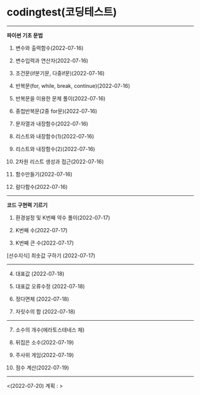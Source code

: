 # codingtest(코딩테스트)

---
**파이썬 기초 문법**

1. 변수와 출력함수(2022-07-16)

2. 변수입력과 연산자(2022-07-16)

3. 조건문(if분기문, 다중if문)(2022-07-16)

4. 반복문(for, while, break, continue)(2022-07-16)

5. 반복문을 이용한 문제 풀이(2022-07-16)

6. 중첩반복문(2중 for문)(2022-07-16)

7. 문자열과 내장함수(2022-07-16)

8. 리스트와 내장함수(1)(2022-07-16)

9. 리스트와 내장함수(2)(2022-07-16)

10. 2차원 리스트 생성과 접근(2022-07-16)

11. 함수만들기(2022-07-16)

12. 람다함수(2022-07-16)

---
**코드 구현력 기르기**

1. 환경설정 및 K번째 약수 풀이(2022-07-17)

2. K번째 수(2022-07-17)

3. K번째 큰 수(2022-07-17)

[선수지식] 최솟값 구하기 (2022-07-17)

---

4. 대표값 (2022-07-18)

4. 대표값 오류수정 (2022-07-18)

5. 정다면체 (2022-07-18)

6. 자릿수의 합 (2022-07-18)

---

7. 소수의 개수(에라토스테네스 체)

8. 뒤집은 소수(2022-07-19)

9. 주사위 게임(2022-07-19)

10. 점수 계산(2022-07-19)
---

<(2022-07-20) 계획 : >
